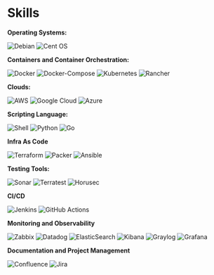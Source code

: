 # Skills

**Operating Systems:**

![Debian](https://img.shields.io/badge/Debian-D70A53?style=for-the-badge&logo=debian&logoColor=white)
![Cent OS](https://img.shields.io/badge/cent%20os-002260?style=for-the-badge&logo=centos&logoColor=F0F0F0)

**Containers and Container Orchestration:**

![Docker](https://img.shields.io/badge/docker-%230db7ed.svg?style=for-the-badge&logo=docker&logoColor=white)
![Docker-Compose](https://img.shields.io/badge/dockercompose-%230db7ed.svg?style=for-the-badge&logo=docker&logoColor=white)
![Kubernetes](https://img.shields.io/badge/kubernetes-%23326ce5.svg?style=for-the-badge&logo=kubernetes&logoColor=white)
![Rancher](https://img.shields.io/badge/rancher-%230075A8.svg?style=for-the-badge&logo=rancher&logoColor=white)

**Clouds:**

![AWS](https://img.shields.io/badge/AWS-%23FF9900.svg?style=for-the-badge&logo=amazon-aws&logoColor=white)
![Google Cloud](https://img.shields.io/badge/GoogleCloud-%234285F4.svg?style=for-the-badge&logo=google-cloud&logoColor=white)
![Azure](https://img.shields.io/badge/azure-%230072C6.svg?style=for-the-badge&logo=azure-devops&logoColor=white)

**Scripting Language:**

![Shell](https://img.shields.io/badge/shell-black.svg?style=for-the-badge&logo=gnu-bash&logoColor=white)
![Python](https://img.shields.io/badge/python-3670A0?style=for-the-badge&logo=python&logoColor=ffdd54)
![Go](https://img.shields.io/badge/golang-%2300ADD8.svg?style=for-the-badge&logo=go&logoColor=white)

**Infra As Code**

![Terraform](https://img.shields.io/badge/terraform-%235835CC.svg?style=for-the-badge&logo=terraform&logoColor=white)
![Packer](https://img.shields.io/badge/packer-02A8EF.svg?style=for-the-badge&logo=packer&logoColor=white)
![Ansible](https://img.shields.io/badge/ansible-black.svg?style=for-the-badge&logo=ansible&logoColor=white)

**Testing Tools:**

![Sonar](https://img.shields.io/badge/sonar-gray.svg?style=for-the-badge&logo=sonarsource&logoColor=4E9BCD)
![Terratest](https://img.shields.io/badge/terratest-blue.svg?style=for-the-badge)
![Horusec](https://img.shields.io/badge/horusec-black.svg?style=for-the-badge)

**CI/CD**

![Jenkins](https://img.shields.io/badge/jenkins-%232C5263.svg?style=for-the-badge&logo=jenkins&logoColor=white)
![GitHub Actions](https://img.shields.io/badge/githubactions-%232671E5.svg?style=for-the-badge&logo=githubactions&logoColor=white)

**Monitoring and Observability**

![Zabbix](https://img.shields.io/badge/zabbix-FF0000.svg?style=for-the-badge)
![Datadog](https://img.shields.io/badge/datadog-%23632CA6.svg?style=for-the-badge&logo=datadog&logoColor=white)
![ElasticSearch](https://img.shields.io/badge/ElasticSearch-005571?style=for-the-badge&logo=elasticsearch)
![Kibana](https://img.shields.io/badge/kibana-005571?style=for-the-badge&logo=kibana)
![Graylog](https://img.shields.io/badge/graylog-gray?style=for-the-badge&logo=graylog)
![Grafana](https://img.shields.io/badge/grafana-gray?style=for-the-badge&logo=grafana)

**Documentation and Project Management**

![Confluence](https://img.shields.io/badge/confluence-%23172BF4.svg?style=for-the-badge&logo=confluence&logoColor=white)
![Jira](https://img.shields.io/badge/jira-%230A0FFF.svg?style=for-the-badge&logo=jira&logoColor=white)
